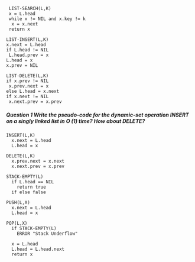 ```
 LIST-SEARCH(L,K)
 x = L.head
 while x != NIL and x.key != k
  x = x.next
 return x
 ```
 
 ```
 LIST-INSERT(L,K)
 x.next = L.head
 if L.head != NIL
  L.head.prev = x
 L.head = x
 x.prev = NIL
 ```
 
 ```
 LIST-DELETE(L,K)
 if x.prev != NIL
  x.prev.next = x
 else L.head = x.next
 if x.next != NIL
  x.next.prev = x.prev
``` 
<h5>
Question 1
Write the pseudo-code for the dynamic-set operation INSERT on a singly linked list in O (1) time? How about DELETE?
</h5>

```
INSERT(L,K)
  x.next = L.head
  L.head = x
```

```
DELETE(L,K)
  x.prev.next = x.next
  x.next.prev = x.prev
```


```
STACK-EMPTY(L)
  if L.head == NIL
    return true
  if else false

PUSH(L,X)
  x.next = L.head
  L.head = x
  
POP(L,X)
  if STACK-EMPTY(L)
    ERROR "Stack Underflow"
  
  x = L.head
  L.head = L.head.next
  return x
  
```
  
